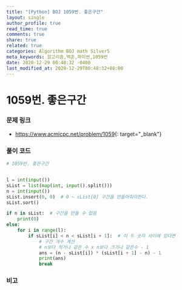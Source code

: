 ```yaml
---
title: "[Python] BOJ 1059번. 좋은구간"
layout: single
author_profile: true
read_time: true
comments: true
share: true
related: true
categories: Algorithm BOJ math Silver5
meta_keywords: 알고리즘,백준,파이썬,1059번
date: 2020-12-29 00:48:32 -0400
last_modified_at: 2020-12-29T00:48:32+08:00
---
```


# 1059번. 좋은구간

### 문제 링크
- <https://www.acmicpc.net/problem/1059>{: target="\_blank"}

### 풀이 코드

```python
# 1059번. 좋은구간


l = int(input())
sList = list(map(int, input().split()))
n = int(input())
sList.insert(0, 0)  # 0 ~ sList[0] 구간을 만들어줘야한다.
sList.sort()

if n in sList:  # 구간을 만들 수 없음
    print(0)
else:
    for i in range(l):
        if sList[i] < n < sList[i + 1]:  # 이 두 숫자 사이에 있다면
            # 구간 개수 계산
            # n보다 작거나 같은 수 x n보다 크거나 같은수 - 1
            ans = (n - sList[i]) * (sList[i + 1] - n) - 1
            print(ans)
            break
```

### 비고